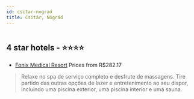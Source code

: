 ```yaml
---
id: csitar-nograd
title: Csitár, Nógrád
---
```


<center><img src="https://i.travelapi.com/hotels/46000000/45700000/45696400/45696304/6d031fcd_z.jpg" alt="" /></center>


##  4 star hotels - ⭐️⭐️⭐️⭐️

-    [Fonix Medical Resort](https://www.hurb.com/br/aud/https://www.hurb.com/br/hotels/csitar/fonix-medical-resort-HT-MQTB?cmp=18055) Prices from R$282.17
   > Relaxe no spa de serviço completo e desfrute de massagens. Tire partido das outras opções de lazer e entretenimento ao seu dispor, incluindo uma piscina exterior, uma piscina interior e uma sauna.
